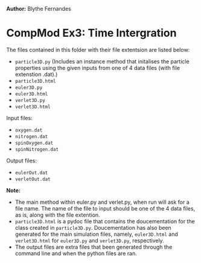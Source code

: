**Author:** Blythe Fernandes

# CompMod Ex3: Time Intergration

The files contained in this folder with their file extentsion are listed below:
- `particle3D.py` (Includes an instance method that initalises the particle properties using the given inputs from one of 4 data files (with file extenstion .dat).)
- `particle3D.html`
- `euler3D.py`
- `euler3D.html`
- `verlet3D.py`
- `verlet3D.html`

Input files:
- `oxygen.dat`
- `nitrogen.dat`
- `spinOxygen.dat`
- `spinNitrogen.dat`

Output files:
- `eulerOut.dat`
- `verletOut.dat`

**Note:**
- The main method within euler.py and verlet.py, when run will ask for a file name. The name of the file to input should be one of the 4 data files, as is, along with the file extention.
- `particle3D.html` is a pydoc file that contains the doucementation for the class created in `particle3D.py`. Doucementation has also been generated for the main simulation files, namely, `euler3D.html` and `verlet3D.html` for `euler3D.py` and `verlet3D.py`, respectively.
- The output files are extra files that been generated through the command line and when the python files are ran.